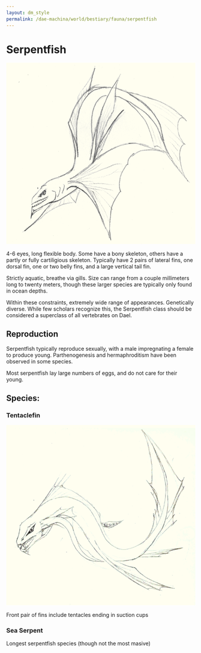 ```yaml
---
layout: dm_style
permalink: /dae-machina/world/bestiary/fauna/serpentfish
---
```


# Serpentfish

<img src="../../../images/serpentfish_sketch.png" alt="A fishlike creature with four eyes in two sockets, broad fins, and a long tail" class="img-right">

4-6 eyes, long flexible body. Some have a bony skeleton, others have a partly or fully cartiligious skeleton.
Typically have 2 pairs of lateral fins, one dorsal fin, one or two belly fins, and a large vertical tail fin.

Strictly aquatic, breathe via gills. Size can range from a couple millimeters long to twenty meters, though these larger species are typically only found in ocean depths. 

Within these constraints, extremely wide range of appearances.
Genetically diverse. While few scholars recognize this, the Serpentfish class should be considered a superclass of all vertebrates on Dael.

## Reproduction

Serpentfish typically reproduce sexually, with a male impregnating a female to produce young.
Parthenogenesis and hermaphroditism have been observed in some species.

Most serpentfish lay large numbers of eggs, and do not care for their young. 

## Species:

### Tentaclefin

<img src="../../../images/serpentfish2.png" alt="A fishlike creature with two tentacles and a long tail" class="img-full">

Front pair of fins include tentacles ending in suction cups

### Sea Serpent

Longest serpentfish species (though not the most masive)